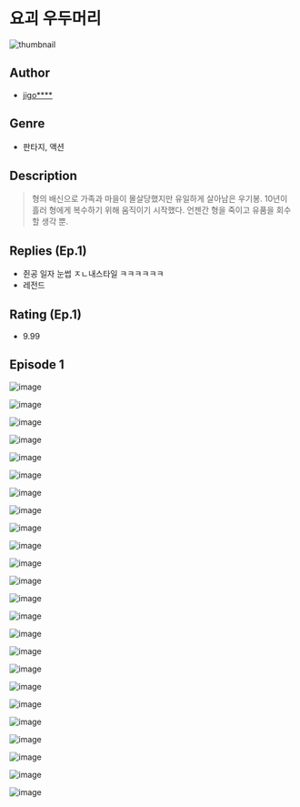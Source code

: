 # 요괴 우두머리
![thumbnail](https://image-comic.pstatic.net/user_contents_data/challenge_comic/2023/05/25/upload_3762815098007675961_480x623.jpeg)

## Author
- [jigo****](https://comic.naver.com/artistTitle?id=367186)

## Genre
- 판타지, 액션

## Description
> 형의 배신으로 가족과 마을이 몰살당했지만 유일하게 살아남은 우기봉. 10년이 흘러 형에게 복수하기 위해 움직이기 시작했다. 언젠간 형을 죽이고 유품을 회수할 생각 뿐.

## Replies (Ep.1)
- 쥔공 일자 눈썹 ㅈㄴ내스타일 ㅋㅋㅋㅋㅋㅋ
- 레전드

## Rating (Ep.1)
- 9.99

## Episode 1
![image](https://image-comic.pstatic.net/user_contents_data/challenge_comic/2023/05/25/367186/upload_3990807423978070576.jpeg)

![image](https://image-comic.pstatic.net/user_contents_data/challenge_comic/2023/05/25/367186/upload_3544957846883480376.jpeg)

![image](https://image-comic.pstatic.net/user_contents_data/challenge_comic/2023/05/25/367186/upload_7233405958762213986.jpeg)

![image](https://image-comic.pstatic.net/user_contents_data/challenge_comic/2023/05/25/367186/upload_3702632019095795763.jpeg)

![image](https://image-comic.pstatic.net/user_contents_data/challenge_comic/2023/05/25/367186/upload_7378078402570434608.jpeg)

![image](https://image-comic.pstatic.net/user_contents_data/challenge_comic/2023/05/25/367186/upload_7233402437023379558.jpeg)

![image](https://image-comic.pstatic.net/user_contents_data/challenge_comic/2023/05/25/367186/upload_7004849360038487394.jpeg)

![image](https://image-comic.pstatic.net/user_contents_data/challenge_comic/2023/05/25/367186/upload_7305180974019600997.jpeg)

![image](https://image-comic.pstatic.net/user_contents_data/challenge_comic/2023/05/25/367186/upload_3544445474400711219.jpeg)

![image](https://image-comic.pstatic.net/user_contents_data/challenge_comic/2023/05/25/367186/upload_3702295586442392118.jpeg)

![image](https://image-comic.pstatic.net/user_contents_data/challenge_comic/2023/05/25/367186/upload_3919311877850085732.jpeg)

![image](https://image-comic.pstatic.net/user_contents_data/challenge_comic/2023/05/25/367186/upload_3703141105814353719.jpeg)

![image](https://image-comic.pstatic.net/user_contents_data/challenge_comic/2023/05/25/367186/upload_7075775569529680184.jpeg)

![image](https://image-comic.pstatic.net/user_contents_data/challenge_comic/2023/05/25/367186/upload_3762813793045198897.jpeg)

![image](https://image-comic.pstatic.net/user_contents_data/challenge_comic/2023/05/25/367186/upload_4135489977988887856.jpeg)

![image](https://image-comic.pstatic.net/user_contents_data/challenge_comic/2023/05/25/367186/upload_3690191057795102308.jpeg)

![image](https://image-comic.pstatic.net/user_contents_data/challenge_comic/2023/05/25/367186/upload_7161674692064327732.jpeg)

![image](https://image-comic.pstatic.net/user_contents_data/challenge_comic/2023/05/25/367186/upload_3990529243224422498.jpeg)

![image](https://image-comic.pstatic.net/user_contents_data/challenge_comic/2023/05/25/367186/upload_3991704643384456546.jpeg)

![image](https://image-comic.pstatic.net/user_contents_data/challenge_comic/2023/05/25/367186/upload_7291718343209531746.jpeg)

![image](https://image-comic.pstatic.net/user_contents_data/challenge_comic/2023/05/25/367186/upload_3761410811070867041.jpeg)

![image](https://image-comic.pstatic.net/user_contents_data/challenge_comic/2023/05/25/367186/upload_7005457390840723301.jpeg)

![image](https://image-comic.pstatic.net/user_contents_data/challenge_comic/2023/05/25/367186/upload_7077187342429349476.jpeg)

![image](https://image-comic.pstatic.net/user_contents_data/challenge_comic/2023/05/25/367186/upload_7306357460084797537.jpeg)
